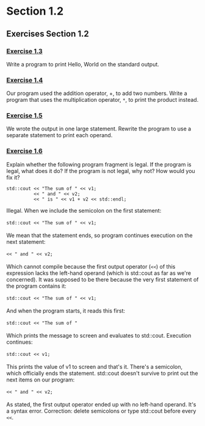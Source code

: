 # Section 1.2
## Exercises Section 1.2
### [Exercise 1.3]()
Write a program to print Hello, World on the standard output.

### [Exercise 1.4]()
Our program used the addition operator, +, to add two numbers. Write a program that uses the multiplication operator, `*`, to print
the product instead.

### [Exercise 1.5]()
We wrote the output in one large statement. Rewrite the program to use a separate statement to print each operand.

### [Exercise 1.6]()
Explain whether the following program fragment is legal. If the program is legal, what does it do? If the program is not legal, why
not? How would you fix it?

```
std::cout << "The sum of " << v1;
          << " and " << v2;
          << " is " << v1 + v2 << std::endl;
```
Illegal. When we include the semicolon on the first statement:\
\
`std::cout << "The sum of " << v1;`\
\
We mean that the statement ends, so program continues execution on the next statement:\
\
`<< " and " << v2;`\
\
Which cannot compile because the first output operator (`<<`) of this expression lacks the left-hand operand (which is std::cout as far as we're concerned). 
It was supposed to be there because the very first statement of the program contains it:\
\
`std::cout << "The sum of " << v1;`\
\
And when the program starts, it reads this first:\
\
`std::cout << "The sum of "`\
\
Which prints the message to screen and evaluates to std::cout. Execution continues:\
\
`std::cout << v1;`\
\
This prints the value of v1 to screen and that's it. There's a semicolon, which officially ends the statement. 
std::cout doesn't survive to print out the next items on our program:\
\
`<< " and " << v2;`\
\
As stated, the first output operator ended up with no left-hand operand. It's a syntax error.
Correction: delete semicolons or type std::cout before every `<<`.
